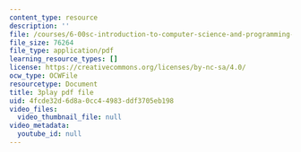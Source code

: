 ```yaml
---
content_type: resource
description: ''
file: /courses/6-00sc-introduction-to-computer-science-and-programming-spring-2011/4fcde32d6d8a0cc44983ddf3705eb198_A2WFReES8CY.pdf
file_size: 76264
file_type: application/pdf
learning_resource_types: []
license: https://creativecommons.org/licenses/by-nc-sa/4.0/
ocw_type: OCWFile
resourcetype: Document
title: 3play pdf file
uid: 4fcde32d-6d8a-0cc4-4983-ddf3705eb198
video_files:
  video_thumbnail_file: null
video_metadata:
  youtube_id: null
---
```

